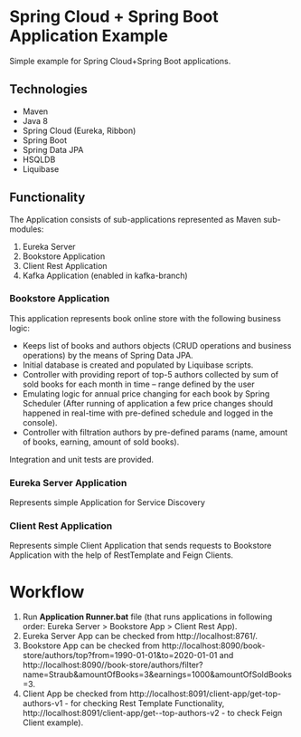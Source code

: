 # Spring Cloud + Spring Boot Application Example
Simple example for Spring Cloud+Spring Boot applications.

## Technologies
- Maven
- Java 8
- Spring Cloud (Eureka, Ribbon) 
- Spring Boot
- Spring Data JPA
- HSQLDB
- Liquibase



## Functionality
The Application consists of sub-applications represented as Maven sub-modules:
1. Eureka Server
2. Bookstore Application
3. Client Rest Application
4. Kafka Application (enabled in kafka-branch)

### Bookstore Application
This application represents book online store with the following business logic:
- Keeps list of books and authors objects (CRUD operations and business operations) by the means of Spring Data JPA.
- Initial database is created and populated by Liquibase scripts.
- Controller with providing report of top-5 authors collected by sum of sold books for each month in time – range defined by the user
- Emulating logic for annual price changing for each book by Spring Scheduler (After running of application a few price changes should happened in real-time with pre-defined schedule and logged in the console). 
- Controller with filtration authors by pre-defined params (name, amount of books, earning, amount of sold books).

Integration and unit tests are provided.


### Eureka Server Application
Represents simple Application for Service Discovery


### Client Rest Application
Represents simple Client Application that sends requests to Bookstore Application with the help of RestTemplate and Feign Clients.


Workflow
========
1. Run **Application Runner.bat** file (that runs applications in following order: Eureka Server > Bookstore App > Client Rest App).
2. Eureka Server App can be checked from http://localhost:8761/.
3. Bookstore App can be checked from http://localhost:8090/book-store/authors/top?from=1990-01-01&to=2020-01-01 and http://localhost:8090//book-store/authors/filter?name=Straub&amountOfBooks=3&earnings=1000&amountOfSoldBooks=3.
4. Client App be checked from http://localhost:8091/client-app/get-top-authors-v1 - for checking Rest Template Functionality, http://localhost:8091/client-app/get--top-authors-v2 - to check Feign Client example).

